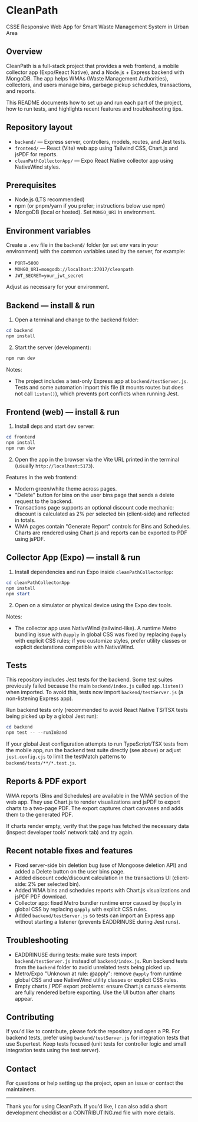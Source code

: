 # CleanPath
CSSE Responsive Web App for Smart Waste Management System in Urban Area

## Overview

CleanPath is a full-stack project that provides a web frontend, a mobile collector app (Expo/React Native), and a Node.js + Express backend with MongoDB. The app helps WMAs (Waste Management Authorities), collectors, and users manage bins, garbage pickup schedules, transactions, and reports.

This README documents how to set up and run each part of the project, how to run tests, and highlights recent features and troubleshooting tips.

## Repository layout

- `backend/` — Express server, controllers, models, routes, and Jest tests.
- `frontend/` — React (Vite) web app using Tailwind CSS, Chart.js and jsPDF for reports.
- `cleanPathCollectorApp/` — Expo React Native collector app using NativeWind styles.

## Prerequisites

- Node.js (LTS recommended)
- npm (or pnpm/yarn if you prefer; instructions below use npm)
- MongoDB (local or hosted). Set `MONGO_URI` in environment.

## Environment variables

Create a `.env` file in the `backend/` folder (or set env vars in your environment) with the common variables used by the server, for example:

- `PORT=5000`
- `MONGO_URI=mongodb://localhost:27017/cleanpath`
- `JWT_SECRET=your_jwt_secret`

Adjust as necessary for your environment.

## Backend — install & run

1. Open a terminal and change to the backend folder:

```powershell
cd backend
npm install
```

2. Start the server (development):

```powershell
npm run dev
```

Notes:
- The project includes a test-only Express app at `backend/testServer.js`. Tests and some automation import this file (it mounts routes but does not call `listen()`), which prevents port conflicts when running Jest.

## Frontend (web) — install & run

1. Install deps and start dev server:

```powershell
cd frontend
npm install
npm run dev
```

2. Open the app in the browser via the Vite URL printed in the terminal (usually `http://localhost:5173`).

Features in the web frontend:
- Modern green/white theme across pages.
- "Delete" button for bins on the user bins page that sends a delete request to the backend.
- Transactions page supports an optional discount code mechanic: discount is calculated as 2% per selected bin (client-side) and reflected in totals.
- WMA pages contain "Generate Report" controls for Bins and Schedules. Charts are rendered using Chart.js and reports can be exported to PDF using jsPDF.

## Collector App (Expo) — install & run

1. Install dependencies and run Expo inside `cleanPathCollectorApp`:

```powershell
cd cleanPathCollectorApp
npm install
npm start
```

2. Open on a simulator or physical device using the Expo dev tools.

Notes:
- The collector app uses NativeWind (tailwind-like). A runtime Metro bundling issue with `@apply` in global CSS was fixed by replacing `@apply` with explicit CSS rules; if you customize styles, prefer utility classes or explicit declarations compatible with NativeWind.

## Tests

This repository includes Jest tests for the backend. Some test suites previously failed because the main `backend/index.js` called `app.listen()` when imported. To avoid this, tests now import `backend/testServer.js` (a non-listening Express app).

Run backend tests only (recommended to avoid React Native TS/TSX tests being picked up by a global Jest run):

```powershell
cd backend
npm test -- --runInBand
```

If your global Jest configuration attempts to run TypeScript/TSX tests from the mobile app, run the backend test suite directly (see above) or adjust `jest.config.cjs` to limit the testMatch patterns to `backend/tests/**/*.test.js`.

## Reports & PDF export

WMA reports (Bins and Schedules) are available in the WMA section of the web app. They use Chart.js to render visualizations and jsPDF to export charts to a two-page PDF. The export captures chart canvases and adds them to the generated PDF.

If charts render empty, verify that the page has fetched the necessary data (inspect developer tools' network tab) and try again.

## Recent notable fixes and features

- Fixed server-side bin deletion bug (use of Mongoose deletion API) and added a Delete button on the user bins page.
- Added discount code/discount calculation in the transactions UI (client-side: 2% per selected bin).
- Added WMA bins and schedules reports with Chart.js visualizations and jsPDF PDF download.
- Collector app: fixed Metro bundler runtime error caused by `@apply` in global CSS by replacing `@apply` with explicit CSS rules.
- Added `backend/testServer.js` so tests can import an Express app without starting a listener (prevents EADDRINUSE during Jest runs).

## Troubleshooting

- EADDRINUSE during tests: make sure tests import `backend/testServer.js` instead of `backend/index.js`. Run backend tests from the `backend` folder to avoid unrelated tests being picked up.
- Metro/Expo "Unknown at rule: @apply": remove `@apply` from runtime global CSS and use NativeWind utility classes or explicit CSS rules.
- Empty charts / PDF export problems: ensure Chart.js canvas elements are fully rendered before exporting. Use the UI button after charts appear.

## Contributing

If you'd like to contribute, please fork the repository and open a PR. For backend tests, prefer using `backend/testServer.js` for integration tests that use Supertest. Keep tests focused (unit tests for controller logic and small integration tests using the test server).

## Contact

For questions or help setting up the project, open an issue or contact the maintainers.

---

Thank you for using CleanPath. If you'd like, I can also add a short development checklist or a CONTRIBUTING.md file with more details.

